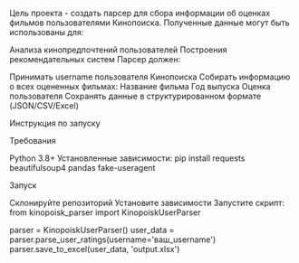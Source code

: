 Цель проекта - создать парсер для сбора информации об оценках фильмов пользователями Кинопоиска. Полученные данные могут быть использованы для:

Анализа кинопредпочтений пользователей
Построения рекомендательных систем
Парсер должен:

Принимать username пользователя Кинопоиска
Собирать информацию о всех оцененных фильмах:
Название фильма
Год выпуска
Оценка пользователя
Сохранять данные в структурированном формате (JSON/CSV/Excel)

Инструкция по запуску

Требования

Python 3.8+
Установленные зависимости:
pip install requests beautifulsoup4 pandas fake-useragent

Запуск

Склонируйте репозиторий
Установите зависимости
Запустите скрипт:
from kinopoisk_parser import KinopoiskUserParser

parser = KinopoiskUserParser()
user_data = parser.parse_user_ratings(username='ваш_username')
parser.save_to_excel(user_data, 'output.xlsx')